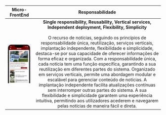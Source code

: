 |                                Micro-FrontEnd                                |           Responsabilidade            |     
|:---------------------------------------------------------------------------:|:---------------------------------------------------------------------------:|
| ![Alt text](/imagensFE/Imagem9.png?raw=true "Imagem9") | **Single responsibility, Reusability, Vertical services, Independent deployment, Flexibility, Simplicity** <br><br> O recurso de notícias, seguindo os princípios de responsabilidade única, reutilização, serviços verticais, implantação independente, flexibilidade e simplicidade, destaca-se por sua capacidade de oferecer informações de forma eficaz e organizada. Com a responsabilidade única, cada notícia tem uma função específica, garantindo a sua reutilização em diferentes partes do sistema. Organizado em serviços verticais, permite uma abordagem modular e escalável para gerenciar conteúdo de notícias. A implantação independente facilita atualizações contínuas sem interromper outras partes do sistema. A sua flexibilidade e simplicidade garantem uma experiência intuitiva, permitindo aos utilizadores acederem e navegarem pelas notícias de maneira fácil e direta.
